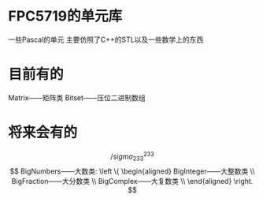 # FPC5719的单元库
一些Pascal的单元
主要仿照了C++的STL以及一些数学上的东西
# 目前有的
Matrix——矩阵类
Bitset——压位二进制数组

# 将来会有的
$$
/sigma^233_233$$
$$
BigNumbers——大数类:
\left \{ \begin{aligned}
BigInteger——大整数类 \\
BigFraction——大分数类 \\
BigComplex——大复数类 \\
\end{aligned} \right.
$$
